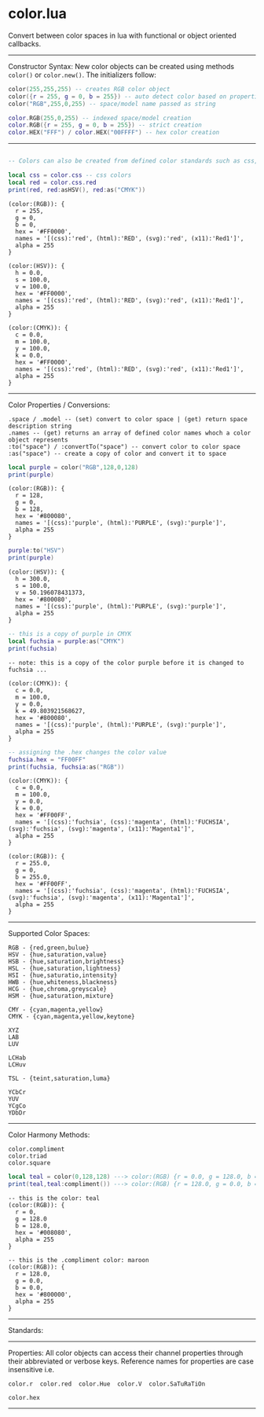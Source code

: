 color.lua
===============

Convert between color spaces in lua with functional or object oriented callbacks.

------ ------ ------ ------ ------

Constructor Syntax: New color objects can be created using methods `color()` or `color.new()`. The initializers follow:

```lua
color(255,255,255) -- creates RGB color object
color({r = 255, g = 0, b = 255}) -- auto detect color based on properties
color("RGB",255,0,255) -- space/model name passed as string       

color.RGB(255,0,255) -- indexed space/model creation
color.RGB({r = 255, g = 0, b = 255}) -- strict creation
color.HEX("FFF") / color.HEX("00FFFF") -- hex color creation
```
------ ------ ------ ------ ------

```lua

-- Colors can also be created from defined color standards such as css, html, svg, or x11

local css = color.css -- css colors
local red = color.css.red
print(red, red:asHSV(), red:as("CMYK"))
```

```
(color:(RGB)): {
  r = 255, 
  g = 0, 
  b = 0, 
  hex = '#FF0000', 
  names = '[(css):'red', (html):'RED', (svg):'red', (x11):'Red1']', 
  alpha = 255
}
```

```
(color:(HSV)): {
  h = 0.0, 
  s = 100.0, 
  v = 100.0, 
  hex = '#FF0000', 
  names = '[(css):'red', (html):'RED', (svg):'red', (x11):'Red1']', 
  alpha = 255
}
```

```
(color:(CMYK)): {
  c = 0.0, 
  m = 100.0, 
  y = 100.0, 
  k = 0.0, 
  hex = '#FF0000', 
  names = '[(css):'red', (html):'RED', (svg):'red', (x11):'Red1']', 
  alpha = 255
}
```

------ ------ ------ ------ ------

Color Properties / Conversions:

```
.space / .model -- (set) convert to color space | (get) return space description string
.names -- (get) returns an array of defined color names whoch a color object represents
:to("space") / :convertTo("space") -- convert color to color space 
:as("space") -- create a copy of color and convert it to space
```

```lua
local purple = color("RGB",128,0,128)
print(purple) 
```
```
(color:(RGB)): {
  r = 128, 
  g = 0, 
  b = 128, 
  hex = '#800080', 
  names = '[(css):'purple', (html):'PURPLE', (svg):'purple']', 
  alpha = 255
}
```
```lua
purple:to("HSV")
print(purple) 
```
```
(color:(HSV)): {
  h = 300.0, 
  s = 100.0, 
  v = 50.196078431373, 
  hex = '#800080', 
  names = '[(css):'purple', (html):'PURPLE', (svg):'purple']', 
  alpha = 255
}
```
```lua
-- this is a copy of purple in CMYK
local fuchsia = purple:as("CMYK")
print(fuchsia)  
```
```
-- note: this is a copy of the color purple before it is changed to fuchsia ...

(color:(CMYK)): {
  c = 0.0, 
  m = 100.0, 
  y = 0.0, 
  k = 49.803921568627, 
  hex = '#800080', 
  names = '[(css):'purple', (html):'PURPLE', (svg):'purple']', 
  alpha = 255
}
```
```lua
-- assigning the .hex changes the color value
fuchsia.hex = "FF00FF" 
print(fuchsia, fuchsia:as("RGB")) 
```
```
(color:(CMYK)): {
  c = 0.0, 
  m = 100.0, 
  y = 0.0, 
  k = 0.0, 
  hex = '#FF00FF', 
  names = '[(css):'fuchsia', (css):'magenta', (html):'FUCHSIA', (svg):'fuchsia', (svg):'magenta', (x11):'Magenta1']', 
  alpha = 255
}	

(color:(RGB)): {
  r = 255.0, 
  g = 0, 
  b = 255.0, 
  hex = '#FF00FF', 
  names = '[(css):'fuchsia', (css):'magenta', (html):'FUCHSIA', (svg):'fuchsia', (svg):'magenta', (x11):'Magenta1']', 
  alpha = 255
}

```

--------------- --------------- --------------- --------------- ---------------

Supported Color Spaces:

```
RGB - {red,green,bulue}
HSV - {hue,saturation,value}
HSB - {hue,saturation,brightness}
HSL - {hue,saturation,lightness}
HSI - {hue,saturatio,intensity}
HWB - {hue,whiteness,blackness}
HCG - {hue,chroma,greyscale}
HSM - {hue,saturation,mixture}

CMY - {cyan,magenta,yellow}
CMYK - {cyan,magenta,yellow,keytone}

XYZ
LAB
LUV

LCHab
LCHuv

TSL - {teint,saturation,luma}

YCbCr
YUV
YCgCo
YDbDr
```

------------ --------------- --------------- --------------- ---------------

Color Harmony Methods:

```
color.compliment
color.triad
color.square
```

```lua
local teal = color(0,128,128) ---> color:(RGB) {r = 0.0, g = 128.0, b = 128.0}
print(teal,teal:compliment()) ---> color:(RGB) {r = 128.0, g = 0.0, b = 0.0}
```
```
-- this is the color: teal
(color:(RGB)): {
  r = 0,
  g = 128.0
  b = 128.0,
  hex = '#008080', 
  alpha = 255
}

-- this is the .compliment color: maroon
(color:(RGB)): {
  r = 128.0, 
  g = 0.0, 
  b = 0.0, 
  hex = '#800000', 
  alpha = 255
}
```

------------ --------------- --------------- --------------- ---------------

Standards:

------------ --------------- --------------- --------------- ---------------

Properties: All color objects can access their channel properties through their abbreviated or verbose keys.
Reference names for properties are case insensitive i.e.

```
color.r  color.red  color.Hue  color.V  color.SaTuRaTiOn
```
```
color.hex
```


--------------- --------------- --------------- --------------- ---------------
